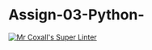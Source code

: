 # Assign-03-Python-
[![Mr Coxall's Super Linter](https://github.com/ICS3UC-Programming-AngelI/Assign-03-Python-/workflows/Mr%20Coxall's%20Super%20Linter/badge.svg)](https://github.com/ICS3UC-Programming-AngelI/Assign-03-Python-/actions/)
